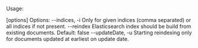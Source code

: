 Usage: <main class> [options]
  Options:
    --indices, -i
      Only for given indices (comma separated) or all indices if not present.
    --reindex
      Elasticsearch index should be build from existing documents.
      Default: false
    --updateDate, -u
      Starting reindexing only for documents updated at earliest on update 
      date. 

